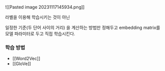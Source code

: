 ![[Pasted image 20231117145934.png]]

라벨을 이용해 학습시키는 것이 아닌

일정한 기준(두 단어 사이의 거리) 을 계산하는 방법만 정해두고
embedding matrix를 모델 파라미터로 두고 직접 학습시킨다.


### 학습 방법
- [[Word2Vec]]
- [[GloVe]]